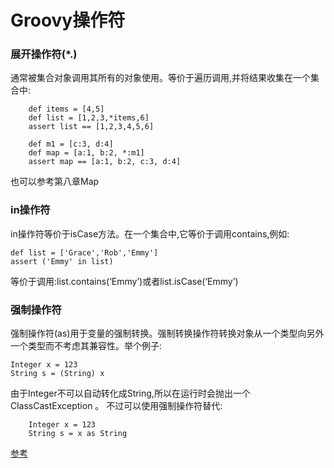 # Groovy操作符

 

### 展开操作符(*.)

通常被集合对象调用其所有的对象使用。等价于遍历调用,并将结果收集在一个集合中:

        def items = [4,5]                      
        def list = [1,2,3,*items,6]            
        assert list == [1,2,3,4,5,6]   
        
        def m1 = [c:3, d:4]                   
        def map = [a:1, b:2, *:m1]            
        assert map == [a:1, b:2, c:3, d:4]  
        
也可以参考第八章Map
        
### in操作符

in操作符等价于isCase方法。在一个集合中,它等价于调用contains,例如:
    
    def list = ['Grace','Rob','Emmy']
    assert ('Emmy' in list)

等价于调用:list.contains(‘Emmy’)或者list.isCase(‘Emmy’)

### 强制操作符

强制操作符(as)用于变量的强制转换。强制转换操作符转换对象从一个类型向另外一个类型而不考虑其兼容性。举个例子:
    
    Integer x = 123
    String s = (String) x  

由于Integer不可以自动转化成String,所以在运行时会抛出一个ClassCastException 。 
不过可以使用强制操作符替代:

        Integer x = 123
        String s = x as String  
        
[参考](http://blog.csdn.net/dabaoonline/article/list/2)